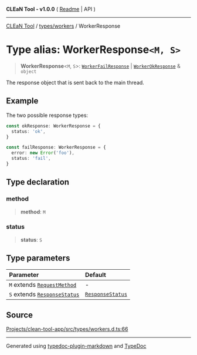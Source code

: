 **CLEaN Tool - v1.0.0** ( [Readme](../../../README.md) \| API )

***

[CLEaN Tool](../../../modules.md) / [types/workers](../README.md) / WorkerResponse

# Type alias: WorkerResponse`<M, S>`

> **WorkerResponse**\<`M`, `S`\>: [`WorkerFailResponse`](../interfaces/WorkerFailResponse.md) \| [`WorkerOkResponse`](../interfaces/WorkerOkResponse.md) & `object`

The response object that is sent back to the main thread.

## Example

The two possible response types:
```ts
const okResponse: WorkerResponse = {
  status: 'ok',
}

const failResponse: WorkerResponse = {
  error: new Error('foo'),
  status: 'fail',
}
```

## Type declaration

### method

> **method**: `M`

### status

> **status**: `S`

## Type parameters

| Parameter | Default |
| :------ | :------ |
| `M` extends [`RequestMethod`](RequestMethod.md) | - |
| `S` extends [`ResponseStatus`](ResponseStatus.md) | [`ResponseStatus`](ResponseStatus.md) |

## Source

[Projects/clean-tool-app/src/types/workers.d.ts:66](https://github.com/yuckyh/clean-tool-app/)

***

Generated using [typedoc-plugin-markdown](https://www.npmjs.com/package/typedoc-plugin-markdown) and [TypeDoc](https://typedoc.org/)
